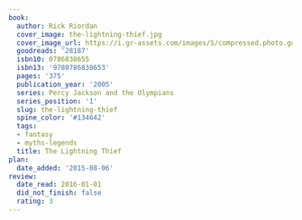 ```yaml
---
book:
  author: Rick Riordan
  cover_image: the-lightning-thief.jpg
  cover_image_url: https://i.gr-assets.com/images/S/compressed.photo.goodreads.com/books/1400602609l/28187._SX98_.jpg
  goodreads: '28187'
  isbn10: 0786838655
  isbn13: '9780786838653'
  pages: '375'
  publication_year: '2005'
  series: Percy Jackson and the Olympians
  series_position: '1'
  slug: the-lightning-thief
  spine_color: '#134642'
  tags:
  - fantasy
  - myths-legends
  title: The Lightning Thief
plan:
  date_added: '2015-08-06'
review:
  date_read: 2016-01-01
  did_not_finish: false
  rating: 3
---
```

